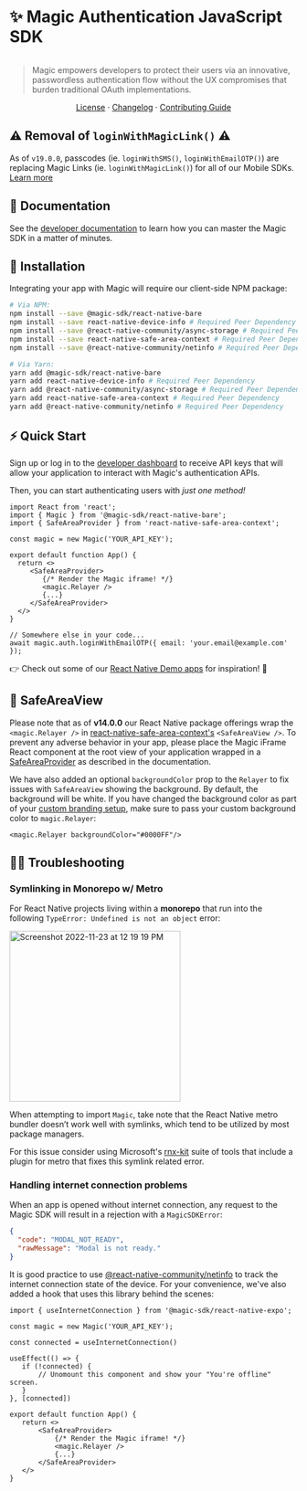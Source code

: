 # ✨ Magic Authentication JavaScript SDK 

[![<MagicLabs>](https://circleci.com/gh/magiclabs/magic-js.svg?style=shield)](https://circleci.com/gh/magiclabs/magic-js)

> Magic empowers developers to protect their users via an innovative, passwordless authentication flow without the UX compromises that burden traditional OAuth implementations.

<p align="center">
  <a href="https://github.com/magiclabs/magic-js/blob/master/packages/@magic-sdk/react-native-bare/LICENSE">License</a> ·
  <a href="https://github.com/magiclabs/magic-js/blob/master/packages/@magic-sdk/react-native-bare/CHANGELOG.md">Changelog</a> ·
  <a href="https://github.com/magiclabs/magic-js/blob/master/CONTRIBUTING.md">Contributing Guide</a>
</p>

## ⚠️ Removal of `loginWithMagicLink()`  ⚠️
As of `v19.0.0`, passcodes (ie. `loginWithSMS()`, `loginWithEmailOTP()`) are replacing Magic Links (ie. `loginWithMagicLink()`) for all of our Mobile SDKs⁠. [Learn more](https://magic.link/docs/authentication/login/magic-links)

## 📖 Documentation

See the [developer documentation](https://magic.link/docs) to learn how you can master the Magic SDK in a matter of minutes.

## 🔗 Installation

Integrating your app with Magic will require our client-side NPM package: 

```bash
# Via NPM:
npm install --save @magic-sdk/react-native-bare
npm install --save react-native-device-info # Required Peer Dependency
npm install --save @react-native-community/async-storage # Required Peer Dependency
npm install --save react-native-safe-area-context # Required Peer Dependency
npm install --save @react-native-community/netinfo # Required Peer Dependency

# Via Yarn:
yarn add @magic-sdk/react-native-bare
yarn add react-native-device-info # Required Peer Dependency
yarn add @react-native-community/async-storage # Required Peer Dependency
yarn add react-native-safe-area-context # Required Peer Dependency
yarn add @react-native-community/netinfo # Required Peer Dependency
```

## ⚡️ Quick Start

Sign up or log in to the [developer dashboard](https://dashboard.magic.link ) to receive API keys that will allow your application to interact with Magic's authentication APIs. 

Then, you can start authenticating users with _just one method!_

```tsx
import React from 'react';
import { Magic } from '@magic-sdk/react-native-bare';
import { SafeAreaProvider } from 'react-native-safe-area-context';

const magic = new Magic('YOUR_API_KEY');

export default function App() {
  return <>
	 <SafeAreaProvider>
	    {/* Render the Magic iframe! */}
	    <magic.Relayer />
	    {...}
	 </SafeAreaProvider>
  </>
}

// Somewhere else in your code...
await magic.auth.loginWithEmailOTP({ email: 'your.email@example.com' });
```
⁠⁠👉 Check out some of our [React Native Demo apps](https://github.com/magiclabs/react-native-demo) for inspiration! 👀

## 👀 SafeAreaView
Please note that as of **v14.0.0** our React Native package offerings wrap the `<magic.Relayer />` in [react-native-safe-area-context's](https://github.com/th3rdwave/react-native-safe-area-context) `<SafeAreaView />`. To prevent any adverse behavior in your app, please place the Magic iFrame React component at the root view of your application wrapped in a [SafeAreaProvider](https://github.com/th3rdwave/react-native-safe-area-context#safeareaprovider) as described in the documentation. 

We have also added an optional `backgroundColor` prop to the `Relayer` to fix issues with `SafeAreaView` showing the background. By default, the background will be white. If you have changed the background color as part of your [custom branding setup](https://magic.link/docs/authentication/customization/login-ui#configuration), make sure to pass your custom background color to `magic.Relayer`:
```tsx
<magic.Relayer backgroundColor="#0000FF"/>
```

## 🙌🏾 Troubleshooting

### Symlinking in Monorepo w/ Metro

For React Native projects living within a **monorepo** that run into the following `TypeError: Undefined is not an object` error:

<img width="299" alt="Screenshot 2022-11-23 at 12 19 19 PM" src="https://user-images.githubusercontent.com/13407884/203641477-ec2e472e-86dc-4a22-b54a-eb694001617e.png">

When attempting to import `Magic`, take note that the React Native metro bundler doesn’t work well with symlinks, which tend to be utilized by most package managers.

For this issue consider using Microsoft's [rnx-kit](https://microsoft.github.io/rnx-kit/docs/guides/bundling) suite of tools that include a plugin for metro that fixes this symlink related error.

### Handling internet connection problems
When an app is opened without internet connection, any request to the Magic SDK will result in a rejection with a `MagicSDKError`:

```json
{
  "code": "MODAL_NOT_READY",
  "rawMessage": "Modal is not ready."
}
```


It is good practice to use [@react-native-community/netinfo](https://www.npmjs.com/package/@react-native-community/netinfo) to track the internet connection state of the device.  For your convenience, we've also added a hook that uses this library behind the scenes:


 ```tsx
import { useInternetConnection } from '@magic-sdk/react-native-expo';

const magic = new Magic('YOUR_API_KEY');

const connected = useInternetConnection()

useEffect(() => {
    if (!connected) {
        // Unomount this component and show your "You're offline" screen.
    }
}, [connected])

export default function App() {
    return <>
        <SafeAreaProvider>
            {/* Render the Magic iframe! */}
            <magic.Relayer />
            {...}
        </SafeAreaProvider>
    </>
}
```
